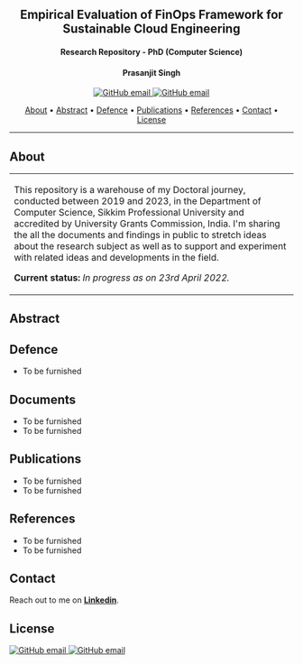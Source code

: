 <h2 align="center"> Empirical Evaluation of FinOps Framework for Sustainable Cloud Engineering </h2>
<h4 align="center"> Research Repository - PhD (Computer Science)</h4>
<h4 align="center"> Prasanjit Singh</h4>

<p align="center">
    <a href="https://youtube.binpipe.org">
    <img src="https://img.shields.io/badge/videos-youtube.binpipe.org-red"
         alt="GitHub email">
     <a href="https://www.linkedin.com/in/prasanjit-singh/">   
    <img src="https://img.shields.io/badge/contact-prasanjit%40binpipe.org-blue"
         alt="GitHub email">
</p>
      
<p align="center">
  <a href="#about">About</a> •
  <a href="#abstract">Abstract</a> •
  <a href="#defence">Defence</a> •
  <a href="#publications">Publications</a> •
  <a href="#references">References</a> •
  <a href="#contact">Contact</a> •
  <a href="#license">License</a>
</p>

---

## About

<table>
<tr>
<td>
  
This repository is a warehouse of my Doctoral journey, conducted between 2019 and 2023, in the Department of Computer Science, Sikkim Professional University and accredited by University Grants Commission, India. I'm sharing the all the documents and findings in public to stretch ideas about the research subject as well as to support and experiment with related ideas and developments in the field.

**Current status:** *In progress as on 23rd April 2022.*

</p>

</td>
</tr>
</table>

## Abstract

## Defence

* To be furnished

## Documents

* To be furnished
* To be furnished


## Publications

* To be furnished
* To be furnished

## References
* To be furnished
* To be furnished


## Contact

Reach out to me on **[Linkedin](https://www.linkedin.com/in/prasanjit-singh/)**.

## License
<p align="left">
    <a href="https://opensource.org/licenses/BSD-3-Clause">
    <img src="https://img.shields.io/badge/License-BSD--3--Clause-lightgrey"
         alt="GitHub email">
    <a href="https://youtube.binpipe.org">  
    <img src="https://img.shields.io/badge/Copyright%202019-Prasanjit%20Singh-brightgreen"
         alt="GitHub email">
</p>
